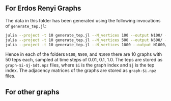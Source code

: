 ## For Erdos Renyi Graphs

The data in this folder has been generated using the following invocations of `generate_tep.jl`:

```bash
julia --project -t 10 generate_tep.jl --N_vertices 100 --output N100/ --N_graphs 10 --N_teps 50 --dt [.01,.1,1.,]
julia --project -t 10 generate_tep.jl --N_vertices 500 --output N500/ --N_graphs 10 --N_teps 50 --dt [.01,.1,1.,]
julia --project -t 10 generate_tep.jl --N_vertices 1000 --output N1000/ --N_graphs 10 --N_teps 50 --dt [.01,.1,1.,]
```

Hence in each of the folders `N100`, `N500`, and `N1000` there are 10 graphs with 50 teps each, sampled at time steps of 0.01, 0.1, 1.0.
The teps are stored as `graph-$i-$j-$dt.npz` files, where `$i` is the graph index and `$j` is the tep index.
The adjacency matrices of the graphs are stored as `graph-$i.npz` files.

## For other graphs